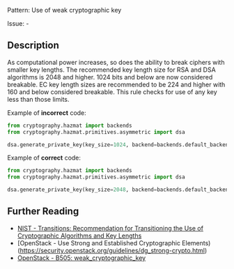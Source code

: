 Pattern: Use of weak cryptographic key

Issue: -

## Description

As computational power increases, so does the ability to break ciphers with
smaller key lengths. The recommended key length size for RSA and DSA
algorithms is 2048 and higher. 1024 bits and below are now considered
breakable. EC key length sizes are recommended to be 224 and higher with 160
and below considered breakable. This rule checks for use of any key
less than those limits.


Example of **incorrect** code:

```python
from cryptography.hazmat import backends
from cryptography.hazmat.primitives.asymmetric import dsa

dsa.generate_private_key(key_size=1024, backend=backends.default_backend())
```

Example of **correct** code:

```python
from cryptography.hazmat import backends
from cryptography.hazmat.primitives.asymmetric import dsa

dsa.generate_private_key(key_size=2048, backend=backends.default_backend())
```

## Further Reading

* [NIST - Transitions: Recommendation for Transitioning the Use of Cryptographic Algorithms and Key Lengths](http://nvlpubs.nist.gov/nistpubs/Legacy/SP/nistspecialpublication800-131a.pdf)
* [OpenStack - Use Strong and Established Cryptographic Elements)(https://security.openstack.org/guidelines/dg_strong-crypto.html)
* [OpenStack - B505: weak_cryptographic_key](https://docs.openstack.org/developer/bandit/plugins/weak_cryptographic_key.html)
